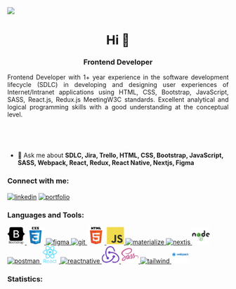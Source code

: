 <img src="https://github.com/ziya3435/ziya3435/blob/main/banner.jpg?raw=true">

<h1 align="center">Hi 👋</h1>

<h3 align="center">Frontend Developer</h3>

<p align="justify">Frontend Developer with 1+ year experience in the software development lifecycle (SDLC) in developing and designing user experiences of Internet/Intranet applications using HTML, CSS, Bootstrap, JavaScript, SASS, React.js, Redux.js MeetingW3C standards. Excellent analytical and logical programming skills with a good understanding at the conceptual level.</p>

<p align="left"> <img src="https://komarev.com/ghpvc/?username=beratucardy&label=Profile%20views&color=0e75b6&style=flat" alt="" /> </p>

<p align="left"> <a href="https://github.com/ryo-ma/github-profile-trophy"><img src="https://github-profile-trophy.vercel.app/?username=beratucardy" alt="" /></a> </p>

<ul>
  <!-- <li>🔭 I'm currently working on <b></b></li> -->
  <!-- <li>📝 I regularly write articles on https://medium.com/@dev.beratucar</li> -->
  <li>💬 Ask me about <b>SDLC, Jira, Trello, HTML, CSS, Bootstrap, JavaScript, SASS, Webpack, React, Redux, React Native, Nextjs, Figma</b></li>
</ul>

<h3 align="left">Connect with me:</h3>
<p align="left">
<a href="https://linkedin.com/in/beratucar" target="_blank"><img align="center" src="https://raw.githubusercontent.com/rahuldkjain/github-profile-readme-generator/master/src/images/icons/Social/linked-in-alt.svg" alt="linkedin" height="30" width="40" /></a>
<a href="https://beratucar-portfolio.vercel.app/" target="_blank"><img align="center" src="https://www.svgrepo.com/show/39138/portfolio.svg" alt="portfolio" height="60" width="80" /></a>
</p>

<h3 align="left">Languages and Tools:</h3>
<p align="left"> <a href="https://getbootstrap.com" target="_blank" rel="noreferrer"> <img src="https://raw.githubusercontent.com/devicons/devicon/master/icons/bootstrap/bootstrap-plain-wordmark.svg" alt="bootstrap" width="40" height="40"/> </a> <a href="https://www.w3schools.com/css/" target="_blank" rel="noreferrer"> <img src="https://raw.githubusercontent.com/devicons/devicon/master/icons/css3/css3-original-wordmark.svg" alt="css3" width="40" height="40"/> </a> <a href="https://www.figma.com/" target="_blank" rel="noreferrer"> <img src="https://www.vectorlogo.zone/logos/figma/figma-icon.svg" alt="figma" width="40" height="40"/> </a> <a href="https://git-scm.com/" target="_blank" rel="noreferrer"> <img src="https://www.vectorlogo.zone/logos/git-scm/git-scm-icon.svg" alt="git" width="40" height="40"/> </a> <a href="https://www.w3.org/html/" target="_blank" rel="noreferrer"> <img src="https://raw.githubusercontent.com/devicons/devicon/master/icons/html5/html5-original-wordmark.svg" alt="html5" width="40" height="40"/> </a> <a href="https://developer.mozilla.org/en-US/docs/Web/JavaScript" target="_blank" rel="noreferrer"> <img src="https://raw.githubusercontent.com/devicons/devicon/master/icons/javascript/javascript-original.svg" alt="javascript" width="40" height="40"/> </a> <a href="https://materializecss.com/" target="_blank" rel="noreferrer"> <img src="https://raw.githubusercontent.com/prplx/svg-logos/5585531d45d294869c4eaab4d7cf2e9c167710a9/svg/materialize.svg" alt="materialize" width="40" height="40"/> </a> <a href="https://nextjs.org/" target="_blank" rel="noreferrer"> <img src="https://cdn.worldvectorlogo.com/logos/nextjs-2.svg" alt="nextjs" width="40" height="40"/> </a> <a href="https://nodejs.org" target="_blank" rel="noreferrer"> <img src="https://raw.githubusercontent.com/devicons/devicon/master/icons/nodejs/nodejs-original-wordmark.svg" alt="nodejs" width="40" height="40"/> </a> <a href="https://postman.com" target="_blank" rel="noreferrer"> <img src="https://www.vectorlogo.zone/logos/getpostman/getpostman-icon.svg" alt="postman" width="40" height="40"/> </a> <a href="https://reactjs.org/" target="_blank" rel="noreferrer"> <img src="https://raw.githubusercontent.com/devicons/devicon/master/icons/react/react-original-wordmark.svg" alt="react" width="40" height="40"/> </a> <a href="https://reactnative.dev/" target="_blank" rel="noreferrer"> <img src="https://reactnative.dev/img/header_logo.svg" alt="reactnative" width="40" height="40"/> </a> <a href="https://redux.js.org" target="_blank" rel="noreferrer"> <img src="https://raw.githubusercontent.com/devicons/devicon/master/icons/redux/redux-original.svg" alt="redux" width="40" height="40"/> </a> <a href="https://sass-lang.com" target="_blank" rel="noreferrer"> <img src="https://raw.githubusercontent.com/devicons/devicon/master/icons/sass/sass-original.svg" alt="sass" width="40" height="40"/> </a> <a href="https://tailwindcss.com/" target="_blank" rel="noreferrer"> <img src="https://www.vectorlogo.zone/logos/tailwindcss/tailwindcss-icon.svg" alt="tailwind" width="40" height="40"/> </a> <a href="https://webpack.js.org" target="_blank" rel="noreferrer"> <img src="https://raw.githubusercontent.com/devicons/devicon/d00d0969292a6569d45b06d3f350f463a0107b0d/icons/webpack/webpack-original-wordmark.svg" alt="webpack" width="40" height="40"/> </a> </p>

<h3 align="left">Statistics:</h3>

<p><img align="center" src="https://github-readme-stats.vercel.app/api?username=beratucardy&show_icons=true&locale=en" alt="" /></p>

<p><img align="center" src="https://github-readme-streak-stats.herokuapp.com/?user=beratucardy&" alt="" /></p>

<p><img align="left" src="https://github-readme-stats.vercel.app/api/top-langs?username=beratucardy&show_icons=true&locale=en&layout=compact" alt="" /></p>


<!---
beratucardy/beratucardy is a ✨ special ✨ repository because its `README.md` (this file) appears on your GitHub profile.
You can click the Preview link to take a look at your changes.
--->
